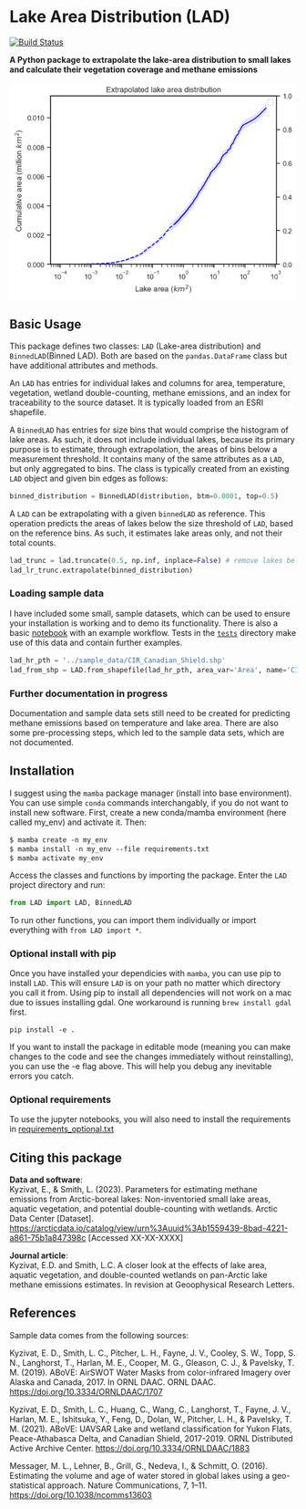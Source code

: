 # Lake Area Distribution (LAD)
[![Build Status](https://github.com/ekcomputer/lake-area/actions/workflows/python-package.yml/badge.svg)](https://github.com/ekcomputer/lake-area/actions/workflows/python-package.yml)

**A Python package to extrapolate the lake-area distribution to small lakes and calculate their vegetation coverage and methane emissions**

![Alt text](assets/example_plot.png)
## Basic Usage

This package defines two classes: `LAD` (Lake-area distribution) and `BinnedLAD`(Binned LAD). Both are based on the `pandas.DataFrame` class but have additional attributes and methods. 

An `LAD` has entries for individual lakes and columns for area, temperature, vegetation, wetland double-counting, methane emissions, and an index for traceability to the source dataset. It is typically loaded from an ESRI shapefile.

A `BinnedLAD` has entries for size bins that would comprise the histogram of lake areas. As such, it does not include individual lakes, because its primary purpose is to estimate, through extrapolation, the areas of bins below a measurement threshold. It contains many of the same attributes as a `LAD`, but only aggregated to bins. The class is typically created from an existing `LAD` object and given bin edges as follows:

```python
binned_distribution = BinnedLAD(distribution, btm=0.0001, top=0.5)
```

A `LAD` can be extrapolating with a given `binnedLAD` as reference. This operation predicts the areas of lakes below the size threshold of `LAD`, based on the reference bins. As such, it estimates lake areas only, and not their total counts.

```python
lad_trunc = lad.truncate(0.5, np.inf, inplace=False) # remove lakes below a threshold of 0.5 km2 in preparation for extrapolation
lad_lr_trunc.extrapolate(binned_distribution)
```

### Loading sample data

I have included some small, sample datasets, which can be used to ensure your installation is working and to demo its functionality. There is also a basic [notebook](notebooks/example.ipynb) with an example workflow. Tests in the [`tests`](tests) directory make use of this data and contain further examples.

```python
lad_hr_pth = '../sample_data/CIR_Canadian_Shield.shp'
lad_from_shp = LAD.from_shapefile(lad_hr_pth, area_var='Area', name='CIR', region_var='Region4')
```

### Further documentation in progress
Documentation and sample data sets still need to be created for predicting methane emissions based on temperature and lake area. There are also some pre-processing steps, which led to the sample data sets, which are not documented.

## Installation

I suggest using the `mamba` package manager (install into base environment). You can use simple `conda` commands interchangably, if you do not want to install new software. First, create a new conda/mamba environment (here called my_env) and activate it. Then:

```shell
$ mamba create -n my_env
$ mamba install -n my_env --file requirements.txt
$ mamba activate my_env
```

Access the classes and functions by importing the package. Enter the `LAD` project directory and run:

```python
from LAD import LAD, BinnedLAD
```

To run other functions, you can import them individually or import everything with `from LAD import *`.

### Optional install with pip

Once you have installed your dependicies with `mamba`, you can use pip to install `LAD`. This will ensure `LAD` is on your path no matter which directory you call it from. Using pip to install all dependencies will not work on a mac due to issues installing gdal. One workaround is running `brew install gdal` first.

```shell
pip install -e .
```

If you want to install the package in editable mode (meaning you can make changes to the code and see the changes immediately without reinstalling), you can use the -e flag above. This will help you debug any inevitable errors you catch.

### Optional requirements

To use the jupyter notebooks, you will also need to install the requirements in [requirements_optional.txt](requirements_optional.txt)

## Citing this package

**Data and software**: \
Kyzivat, E., & Smith, L. (2023). Parameters for estimating methane emissions from Arctic-boreal lakes: Non-inventoried small lake areas, aquatic vegetation, and potential double-counting with wetlands. Arctic Data Center [Dataset]. https://arcticdata.io/catalog/view/urn%3Auuid%3Ab1559439-8bad-4221-a861-75b1a847398c [Accessed XX-XX-XXXX]

**Journal article**: \
Kyzivat, E.D. and Smith, L.C. A closer look at the effects of lake area, aquatic vegetation, and double-counted wetlands on pan-Arctic lake methane emissions estimates. In revision at Geoophysical Research Letters.

## References

Sample data comes from the following sources: 

Kyzivat, E. D., Smith, L. C., Pitcher, L. H., Fayne, J. V., Cooley, S. W., Topp, S. N., Langhorst, T., Harlan, M. E., Cooper, M. G., Gleason, C. J., & Pavelsky, T. M. (2019). ABoVE: AirSWOT Water Masks from color-infrared Imagery over Alaska and Canada, 2017. In ORNL DAAC. ORNL DAAC. https://doi.org/10.3334/ORNLDAAC/1707

Kyzivat, E. D., Smith, L. C., Huang, C., Wang, C., Langhorst, T., Fayne, J. V., Harlan, M. E., Ishitsuka, Y., Feng, D., Dolan, W., Pitcher, L. H., & Pavelsky, T. M. (2021). ABoVE: UAVSAR Lake and wetland classification for Yukon Flats, Peace-Athabasca Delta, and Canadian Shield, 2017-2019. ORNL Distributed Active Archive Center. https://doi.org/10.3334/ORNLDAAC/1883

Messager, M. L., Lehner, B., Grill, G., Nedeva, I., & Schmitt, O. (2016). Estimating the volume and age of water stored in global lakes using a geo-statistical approach. Nature Communications, 7, 1–11. https://doi.org/10.1038/ncomms13603